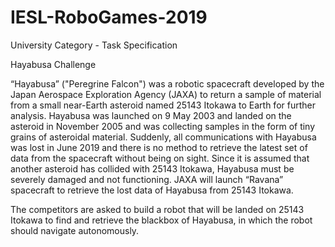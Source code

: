 # IESL-RoboGames-2019

University Category - Task Specification

Hayabusa Challenge

“Hayabusa” ("Peregrine Falcon") was a robotic spacecraft developed by the Japan Aerospace Exploration Agency (JAXA) to return a sample of material from a small near-Earth asteroid named 25143 Itokawa to Earth for further analysis. Hayabusa was launched on 9 May 2003 and landed on the asteroid in November 2005 and was collecting samples in the form of tiny grains of asteroidal material. Suddenly, all communications with Hayabusa was lost in June 2019 and there is no method to retrieve the latest set of data from the spacecraft without being on sight. Since it is assumed that another asteroid has collided with  25143 Itokawa, Hayabusa must be severely damaged and not functioning. JAXA will launch “Ravana” spacecraft to retrieve the lost data of Hayabusa from 25143 Itokawa.

The competitors are asked to build a robot that will be landed on 25143 Itokawa to find and retrieve the blackbox of Hayabusa, in which the robot should navigate autonomously.
